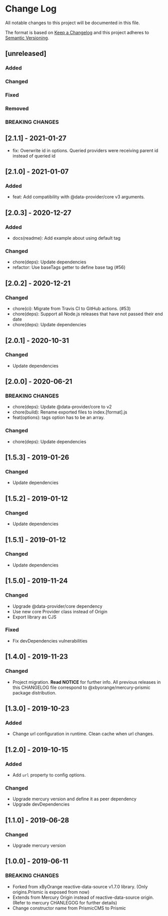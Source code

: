 # Change Log
All notable changes to this project will be documented in this file.

The format is based on [Keep a Changelog](http://keepachangelog.com/)
and this project adheres to [Semantic Versioning](http://semver.org/).

## [unreleased]
### Added
### Changed
### Fixed
### Removed
### BREAKING CHANGES

## [2.1.1] - 2021-01-27

- fix: Overwrite id in options. Queried providers were receiving parent id instead of queried id

## [2.1.0] - 2021-01-07

### Added
- feat: Add compatibility with @data-provider/core v3 arguments.

## [2.0.3] - 2020-12-27

### Added
- docs(readme): Add example about using default tag

### Changed
- chore(deps): Update dependencies
- refactor: Use baseTags getter to define base tag (#56)

## [2.0.2] - 2020-12-21

### Changed
- chore(ci): Migrate from Travis CI to GitHub actions. (#53)
- chore(deps): Support all Node.js releases that have not passed their end date
- chore(deps): Update dependencies

## [2.0.1] - 2020-10-31
### Changed
- Update dependencies

## [2.0.0] - 2020-06-21

### BREAKING CHANGES
- chore(deps): Update @data-provider/core to v2
- chore(build): Rename exported files to index.[format].js
- feat(options): tags option has to be an array.

### Changed
- chore(deps): Update dependencies

## [1.5.3] - 2019-01-26
### Changed
- Update dependencies

## [1.5.2] - 2019-01-12
### Changed
- Update dependencies

## [1.5.1] - 2019-01-12
### Changed
- Update dependencies

## [1.5.0] - 2019-11-24
### Changed
- Upgrade @data-provider/core dependency
- Use new core Provider class instead of Origin
- Export library as CJS

### Fixed
- Fix devDependencies vulnerabilities

## [1.4.0] - 2019-11-23
### Changed
- Project migration. __Read NOTICE__ for further info. All previous releases in this CHANGELOG file correspond to @xbyorange/mercury-prismic package distribution.

## [1.3.0] - 2019-10-23
### Added
- Change url configuration in runtime. Clean cache when url changes.

## [1.2.0] - 2019-10-15
### Added
- Add `url` property to config options.

### Changed
- Upgrade mercury version and define it as peer dependency
- Upgrade devDependencies

## [1.1.0] - 2019-06-28
### Changed
- Upgrade mercury version

## [1.0.0] - 2019-06-11
### BREAKING CHANGES
- Forked from xByOrange reactive-data-source v1.7.0 library. (Only origins.Prismic is exposed from now)
- Extends from Mercury Origin instead of reactive-data-source origin. (Refer to mercury CHANLEGOG for further details)
- Change constructor name from PrismicCMS to Prismic